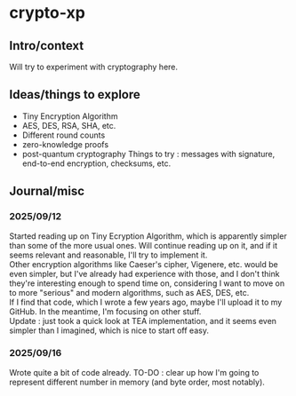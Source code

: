# crypto-xp
## Intro/context
Will try to experiment with cryptography here.

## Ideas/things to explore
- Tiny Encryption Algorithm
- AES, DES, RSA, SHA, etc.
- Different round counts
- zero-knowledge proofs
- post-quantum cryptography
Things to try : messages with signature, end-to-end encryption, checksums, etc.

## Journal/misc
### 2025/09/12
Started reading up on Tiny Ecryption Algorithm, which is apparently simpler than some of the more usual ones.
Will continue reading up on it, and if it seems relevant and reasonable, I'll try to implement it.\
Other encryption algorithms like Caeser's cipher, Vigenere, etc. would be even simpler, but I've already
had experience with those, and I don't think they're interesting enough to spend time on, considering I want
to move on to more "serious" and modern algorithms, such as AES, DES, etc.\
If I find that code, which I wrote a few years ago, maybe I'll upload it to my GitHub.
In the meantime, I'm focusing on other stuff.\
Update : just took a quick look at TEA implementation, and it seems even simpler than I imagined, which
is nice to start off easy.

### 2025/09/16
Wrote quite a bit of code already.
TO-DO : clear up how I'm going to represent different number in memory (and byte order, most notably).